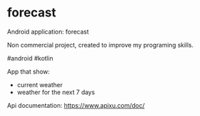 # forecast
Android application: forecast

Non commercial project, created to improve my programing skills.

#android #kotlin

App that show:
- current weather
- weather for the next 7 days

Api documentation: https://www.apixu.com/doc/
